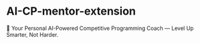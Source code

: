 # AI-CP-mentor-extension
🧠 Your Personal AI-Powered Competitive Programming Coach — Level Up Smarter, Not Harder.
